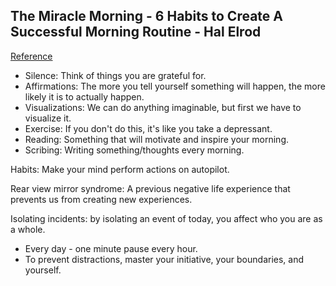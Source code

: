 ## The Miracle Morning - 6 Habits to Create A Successful Morning Routine - Hal Elrod
[Reference](https://www.youtube.com/watch?v=pv7zbiLVBQw)

- Silence: Think of things you are grateful for.
- Affirmations: The more you tell yourself something will happen, the more likely it is to actually happen.
- Visualizations: We can do anything imaginable, but first we have to visualize it.
- Exercise: If you don't do this, it's like you take a depressant.
- Reading: Something that will motivate and inspire your morning.
- Scribing: Writing something/thoughts every morning.

Habits: Make your mind perform actions on autopilot.

Rear view mirror syndrome: A previous negative life experience that prevents us from creating new experiences.

Isolating incidents: by isolating an event of today, you affect who you are as a whole.


- Every day - one minute pause every hour.
- To prevent distractions, master your initiative, your boundaries, and yourself.
